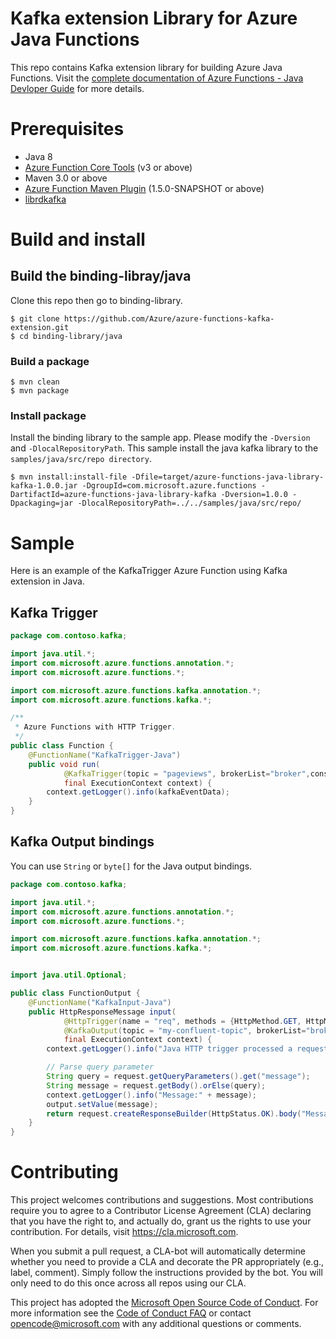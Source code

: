 # Kafka extension Library for Azure Java Functions

This repo contains Kafka extension library for building Azure Java Functions. Visit the [complete documentation of Azure Functions - Java Devloper Guide](https://docs.microsoft.com/en-us/azure/azure-functions/functions-reference-java) for more details.

# Prerequisites
* Java 8
* [Azure Function Core Tools](https://github.com/Azure/azure-functions-core-tools) (v3 or above)
* Maven 3.0 or above
* [Azure Function Maven Plugin](https://github.com/Microsoft/azure-maven-plugins/) (1.5.0-SNAPSHOT or above)
* [librdkafka](https://github.com/edenhill/librdkafka#installing-prebuilt-packages)

# Build and install

## Build the binding-libray/java

Clone this repo then go to binding-library.

```
$ git clone https://github.com/Azure/azure-functions-kafka-extension.git
$ cd binding-library/java
```

### Build a package

```
$ mvn clean
$ mvn package
```

### Install package

Install the binding library to the sample app. Please modify the `-Dversion` and `-DlocalRepositoryPath`. This sample install the java kafka library to the `samples/java/src/repo directory`.

```
$ mvn install:install-file -Dfile=target/azure-functions-java-library-kafka-1.0.0.jar -DgroupId=com.microsoft.azure.functions -DartifactId=azure-functions-java-library-kafka -Dversion=1.0.0 -Dpackaging=jar -DlocalRepositoryPath=../../samples/java/src/repo/
```

# Sample

Here is an example of the KafkaTrigger Azure Function using Kafka extension in Java.

## Kafka Trigger

```java
package com.contoso.kafka;

import java.util.*;
import com.microsoft.azure.functions.annotation.*;
import com.microsoft.azure.functions.*;

import com.microsoft.azure.functions.kafka.annotation.*;
import com.microsoft.azure.functions.kafka.*;

/**
 * Azure Functions with HTTP Trigger.
 */
public class Function {
    @FunctionName("KafkaTrigger-Java")
    public void run(
            @KafkaTrigger(topic = "pageviews", brokerList="broker",consumerGroup="$Default") String kafkaEventData,
            final ExecutionContext context) {
        context.getLogger().info(kafkaEventData);
    }
}
```

## Kafka Output bindings

You can use `String` or `byte[]` for the Java output bindings.

```java
package com.contoso.kafka;

import java.util.*;
import com.microsoft.azure.functions.annotation.*;
import com.microsoft.azure.functions.*;

import com.microsoft.azure.functions.kafka.annotation.*;
import com.microsoft.azure.functions.kafka.*;


import java.util.Optional;

public class FunctionOutput {
    @FunctionName("KafkaInput-Java")
    public HttpResponseMessage input(
            @HttpTrigger(name = "req", methods = {HttpMethod.GET, HttpMethod.POST}, authLevel = AuthorizationLevel.ANONYMOUS) HttpRequestMessage<Optional<String>> request,
            @KafkaOutput(topic = "my-confluent-topic", brokerList="broker")  OutputBinding<String> output,
            final ExecutionContext context) {
        context.getLogger().info("Java HTTP trigger processed a request.");

        // Parse query parameter
        String query = request.getQueryParameters().get("message");
        String message = request.getBody().orElse(query);
        context.getLogger().info("Message:" + message);
        output.setValue(message);
        return request.createResponseBuilder(HttpStatus.OK).body("Message Sent, " + message).build();
    }
}
```

# Contributing

This project welcomes contributions and suggestions. Most contributions require you to agree to a
Contributor License Agreement (CLA) declaring that you have the right to, and actually do, grant us
the rights to use your contribution. For details, visit https://cla.microsoft.com.

When you submit a pull request, a CLA-bot will automatically determine whether you need to provide
a CLA and decorate the PR appropriately (e.g., label, comment). Simply follow the instructions
provided by the bot. You will only need to do this once across all repos using our CLA.

This project has adopted the [Microsoft Open Source Code of Conduct](https://opensource.microsoft.com/codeofconduct/).
For more information see the [Code of Conduct FAQ](https://opensource.microsoft.com/codeofconduct/faq/) or
contact [opencode@microsoft.com](mailto:opencode@microsoft.com) with any additional questions or comments.
